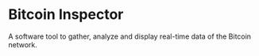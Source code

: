 # Bitcoin Inspector
A software tool to gather, analyze and display real-time data of the Bitcoin network.
